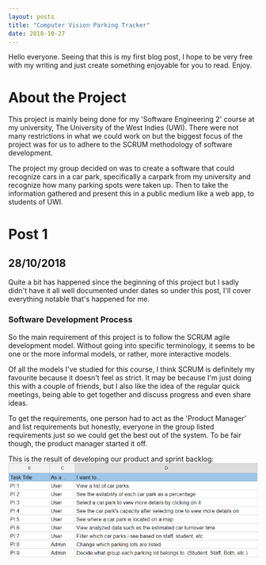 ```yaml
---
layout: posts
title: "Computer Vision Parking Tracker"
date: 2018-10-27
---
```


Hello everyone. Seeing that this is my first blog post, I hope to be very free with my writing and just create something enjoyable for you to read. Enjoy.

# About the Project
This project is mainly being done for my 'Software Engineering 2' course at my university, The University of the West Indies (UWI). There were not many restrictions in what we could work on but the biggest focus of the project was for us to adhere to the SCRUM methodology of software development.

The project my group decided on was to create a software that could recognize cars in a car park, specifically a carpark from my university and recognize how many parking spots were taken up. Then to take the information gathered and present this in a public medium like a web app, to students of UWI.

# Post 1
## 28/10/2018
Quite a bit has happened since the beginning of this project but I sadly didn't have it all well documented under dates so under this post, I'll cover everything notable that's happened for me.

### Software Development Process
So the main requirement of this project is to follow the SCRUM agile development model. Without going into specific terminology, it seems to be one or the more informal models, or rather, more interactive models.

Of all the models I've studied for this course, I think SCRUM is definitely my favourite because it doesn't feel as strict. It may be because I'm just doing this with a couple of friends, but I also like the idea of the regular quick meetings, being able to get together and discuss progress and even share ideas.

To get the requirements, one person had to act as the 'Product Manager' and list requirements but honestly, everyone in the group listed requirements just so we could get the best out of the system. To be fair though, the product manager started it off.

This is the result of developing our product and sprint backlog:
![Prod Backlog](/assets/images/pblog.png)
